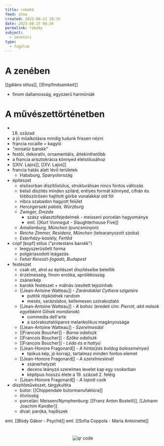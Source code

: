 ```yaml
---
title: rokokó
feed: show
created: 2023-08-21 20:35
date: 2023-08-27 08:34
permalink: rokoko
subject:
  - zenetöri
type:
  - fogalom
---
```

# A zenében

[[gáláns stílus]], [[Empfindsamkeit]]

- finom dallamosság, egyszerű harmóniák


# A művészettörténetben

- 18. század
- a jó műalkotásra mindig tudunk frissen nézni
- francia rocaille = kagyló
- "miniatűr barokk"
- festői, dekoratív, ornamentális, áttekinthetőbb
- a francia arisztokrácia könnyed életstílusához
- [[XIV. Lajos]], [[XV. Lajos]]
- francia hatás alatt lévő területek
	- Habsburg, Spanyolország
- építészet
	- elsősorban díszítőstúlus, strukturálisan nincs fontos változás
	- belső díszítés minden szilárd, erélyes formát könnyed, cifrán és többszörősen hajlított görbe vonalakkal old föl
	- nibcs szabadon hagyott felület
	- *Hercegérseki palota, Würzburg*
	- *Zwinger, Drezda*
		- szász választófejedelmek - meisseni porcelán hagyománya
		- eml. [[Kurt Vonnegut - Slaughterhouse Five]]
	- *Amalienburg, München* (puncsminyon)
	- *Reiche Zimmer, Residenz, München* (telearanyozott szoba)
	- *Esterházy-kastély, Fertőd*
- copf [kopf] stílus ("protestáns barokk")
	- leegyszerűsített forma
	- polgáriasodott leágazás
	- *Fehér Kereszt-fogadó, Budapest*
- festészet
	- csak ott, ahol az építészet díszítéseibe beleillik
	- érzelmesség, finom erotika, aprólékosság
	- zsánerkép
	- barokk festészet + málnás ízesített tejszínhab
	- [[Jean-Antoine Watteau]] - *Zarándoklat Cythera szigetére*
		- puttók röpködnek random
		- mesés, varázslatos, kellemesen szórakoztató
	- [[Jean-Antoine Watteau]] - *A bohóc* (eredeti cím: *Pierrot, akit mások egyébként Gilnek mondanak*)
		- commedia dell'arte
		- a szórakoztatóiparos melankolikus magányossága
	- [[Jean-Antoine Watteau]] - *Szerelmesdal*
	- [[Francois Boucher]] - *Barna odaliszk*
	- [[Francois Boucher]] - *Szőke odaliszk*
	- [[Francois Boucher]] - *Léda és a hattyú*
	- [[Jean-Honore Fragonard]] - *A hinta(zás boldog baleseményei)*
		- tipikus kép, jó korrajz, tartalmaz minden fontos elemet
	- [[Jean-Honore Fragonard]] - *A szerelmeslevél*
		- zsánerhelyzet
		- decens leányzó szerelmes levelet kap egy csokorban
		- képtípus hosszú élete a 19. század 2. feléig
	- [[Jean-Honore Fragonard]] - *A lopott csók*
- díszítőművészet, tárgykultíra
	- bútor: [[Chippendale bútormanufaktúra]]
	- ötvösség
	- porcelán: Meissen/Nymphenburg: [[Franz Anton Bustelli]], [[Johann Joachim Kandler]]
	- divat: paróka, hajdíszek

eml. [[Bódy Gábor - Psyché]]
eml. [[Sofia Coppola - Maria Antoinette]]

#
<p style="text-align: center;"><img src="https://chart.googleapis.com/chart?cht=qr&chl=https://notes.andrasdenes.com/rokoko&chs=180x180&choe=UTF-8&chld=L|2" alt="qr code"></p>

